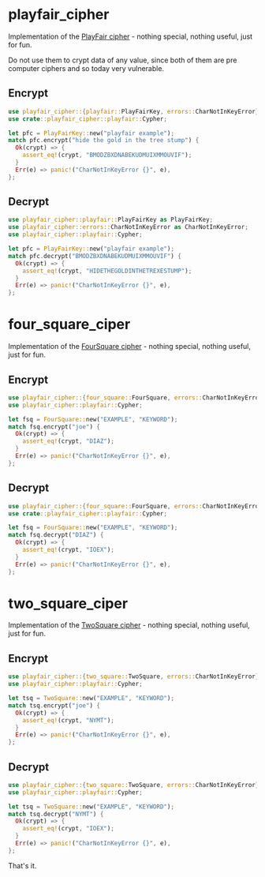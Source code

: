 # playfair_cipher
Implementation of the [PlayFair cipher](https://en.wikipedia.org/wiki/Playfair_cipher) - nothing special, nothing useful, just for fun. 

Do not use them to crypt data of any value, since both of them are pre computer ciphers and so today very vulnerable.


## Encrypt

```rust
use playfair_cipher::{playfair::PlayFairKey, errors::CharNotInKeyError};
use crate::playfair_cipher::playfair::Cypher;

let pfc = PlayFairKey::new("playfair example");
match pfc.encrypt("hide the gold in the tree stump") {
  Ok(crypt) => {
    assert_eq!(crypt, "BMODZBXDNABEKUDMUIXMMOUVIF");
  }
  Err(e) => panic!("CharNotInKeyError {}", e),
};
```

## Decrypt

```rust
use playfair_cipher::playfair::PlayFairKey as PlayFairKey;
use playfair_cipher::errors::CharNotInKeyError as CharNotInKeyError;
use playfair_cipher::playfair::Cypher;

let pfc = PlayFairKey::new("playfair example");
match pfc.decrypt("BMODZBXDNABEKUDMUIXMMOUVIF") {
  Ok(crypt) => {
    assert_eq!(crypt, "HIDETHEGOLDINTHETREXESTUMP");
  }
  Err(e) => panic!("CharNotInKeyError {}", e),
}; 
```

# four_square_ciper
Implementation of the [FourSquare cipher](https://en.wikipedia.org/wiki/Four-square_cipher) - nothing special, nothing useful, just for fun.

## Encrypt

```rust
use playfair_cipher::{four_square::FourSquare, errors::CharNotInKeyError};
use playfair_cipher::playfair::Cypher;

let fsq = FourSquare::new("EXAMPLE", "KEYWORD");
match fsq.encrypt("joe") {
  Ok(crypt) => {
    assert_eq!(crypt, "DIAZ");
  }
  Err(e) => panic!("CharNotInKeyError {}", e),
};
```

## Decrypt

```rust
use playfair_cipher::{four_square::FourSquare, errors::CharNotInKeyError};
use crate::playfair_cipher::playfair::Cypher;

let fsq = FourSquare::new("EXAMPLE", "KEYWORD");
match fsq.decrypt("DIAZ") {
  Ok(crypt) => {
    assert_eq!(crypt, "IOEX");
  }
  Err(e) => panic!("CharNotInKeyError {}", e),
};
```
# two_square_ciper
Implementation of the [TwoSquare cipher](https://en.wikipedia.org/wiki/Two-square_cipher) - nothing special, nothing useful, just for fun.

## Encrypt

```rust
use playfair_cipher::{two_square::TwoSquare, errors::CharNotInKeyError};
use playfair_cipher::playfair::Cypher;

let tsq = TwoSquare::new("EXAMPLE", "KEYWORD");
match tsq.encrypt("joe") {
  Ok(crypt) => {
    assert_eq!(crypt, "NYMT");
  }
  Err(e) => panic!("CharNotInKeyError {}", e),
};
```

## Decrypt

```rust
use playfair_cipher::{two_square::TwoSquare, errors::CharNotInKeyError};
use playfair_cipher::playfair::Cypher;

let tsq = TwoSquare::new("EXAMPLE", "KEYWORD");
match tsq.decrypt("NYMT") {
  Ok(crypt) => {
    assert_eq!(crypt, "IOEX");
  }
  Err(e) => panic!("CharNotInKeyError {}", e),
};
```

That's it.

